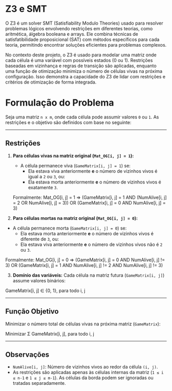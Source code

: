 # Z3 e SMT

O Z3 é um solver SMT (Satisfiability Modulo Theories) usado para resolver problemas lógicos envolvendo restrições em diferentes teorias, como aritmética, álgebra booleana e arrays. Ele combina técnicas de satisfatibilidade proposicional (SAT) com métodos específicos para cada teoria, permitindo encontrar soluções eficientes para problemas complexos.

No contexto deste projeto, o Z3 é usado para modelar uma matriz onde cada célula é uma variável com possíveis estados (0 ou 1). Restrições baseadas em vizinhança e regras de transição são aplicadas, enquanto uma função de otimização minimiza o número de células vivas na próxima configuração. Isso demonstra a capacidade do Z3 de lidar com restrições e critérios de otimização de forma integrada.

# Formulação do Problema

Seja uma matriz `n x m`, onde cada célula pode assumir valores `0` ou `1`. As restrições e o objetivo são definidos com base no seguinte:

---

## Restrições

1. **Para células vivas na matriz original (`Mat_OG[i, j] = 1`):**
   - A célula permanece viva (`GameMatrix[i, j] = 1`) se:
     - Ela estava viva anteriormente **e** o número de vizinhos vivos é igual a `2` ou `3`, ou:
     - Ela estava morta anteriormente **e** o número de vizinhos vivos é exatamente `3`.

   Formalmente:
    Mat_OG[i, j] = 1 => (GameMatrix[i, j] = 1 AND (NumAlive[i, j] = 2 OR NumAlive[i, j] = 3)) OR (GameMatrix[i, j] = 0 AND NumAlive[i, j] = 3)


2. **Para células mortas na matriz original (`Mat_OG[i, j] = 0`):**
- A célula permanece morta (`GameMatrix[i, j] = 0`) se:
  - Ela estava morta anteriormente **e** o número de vizinhos vivos é diferente de `3`, ou:
  - Ela estava viva anteriormente **e** o número de vizinhos vivos não é `2` ou `3`.

Formalmente:
Mat_OG[i, j] = 0 => (GameMatrix[i, j] = 0 AND NumAlive[i, j] != 3) OR (GameMatrix[i, j] = 1 AND NumAlive[i, j] != 2 AND NumAlive[i, j] != 3)


3. **Domínio das variáveis:**
Cada célula na matriz futura (`GameMatrix[i, j]`) assume valores binários:

GameMatrix[i, j] ∈ {0, 1}, para todo i, j


---

## Função Objetivo

Minimizar o número total de células vivas na próxima matriz (`GameMatrix`):

Minimizar Σ GameMatrix[i, j], para todo i, j


---

## Observações

- `NumAlive[i, j]`: Número de vizinhos vivos ao redor da célula `(i, j)`.
- As restrições são aplicadas apenas às células internas da matriz (`1 ≤ i ≤ n-1` e `1 ≤ j ≤ m-1`). As células da borda podem ser ignoradas ou tratadas separadamente.

